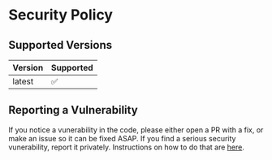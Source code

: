 # Security Policy

## Supported Versions

| Version | Supported          |
| ------- | ------------------ |
| latest  | :white_check_mark: |

## Reporting a Vulnerability

If you notice a vunerability in the code, please either open a PR with a
fix, or make an issue so it can be fixed ASAP. If you find a serious
security vunerability, report it privately. Instructions on how to
do that are [here](https://docs.github.com/en/code-security/security-advisories/guidance-on-reporting-and-writing-information-about-vulnerabilities/privately-reporting-a-security-vulnerability#privately-reporting-a-security-vulnerability).
